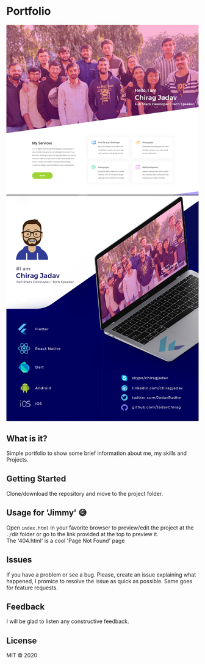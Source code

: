 # Portfolio
 ![Preview](images/gallery/thumbs/lio1.png)
 ![Preview_2](images/gallery/thumbs/portfolio.png)

## What is it?

Simple portfolio to show some brief information about me, my skills and Projects.

## Getting Started

Clone/download the repository and move to the project folder.

## Usage for 'Jimmy' 😅

Open `index.html` in your favorite browser to preview/edit the project at the `./`dir folder or go to the link provided at the top to preview it.    
The '404.html' is a cool 'Page Not Found' page

## Issues

If you have a problem or see a bug. Please, create an issue explaining what happened, I promice to resolve the issue as quick as possible.
Same goes for feature requests.

## Feedback

I will be glad to listen any constructive feedback.

## License

MIT © 2020





